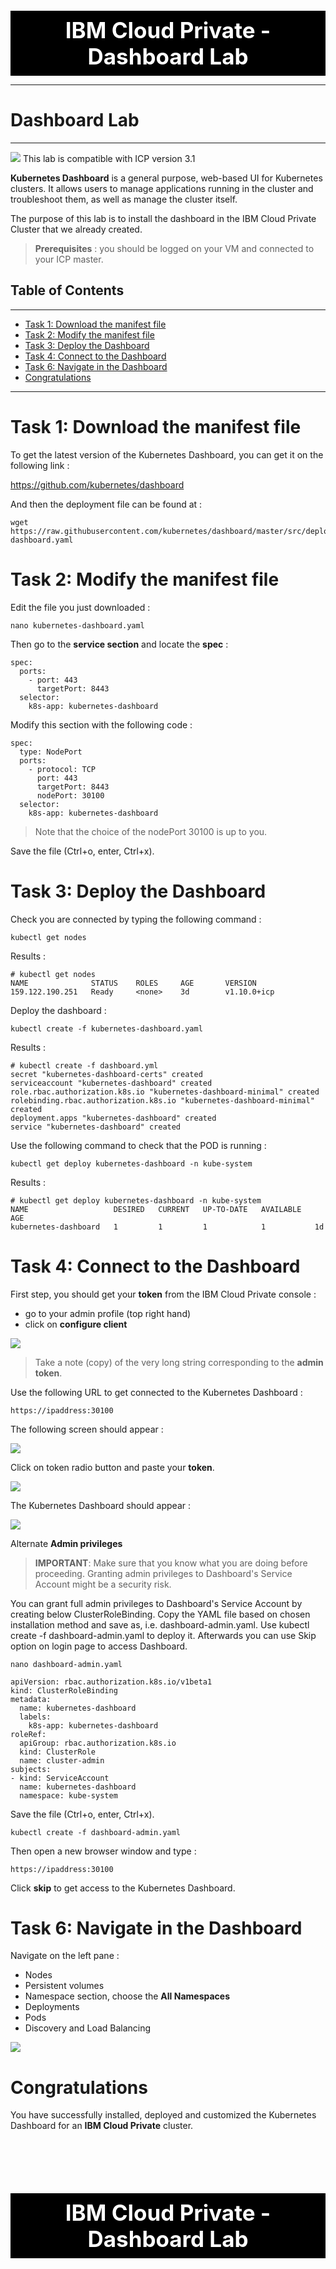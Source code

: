 


<div style="background-color:black;color:white; vertical-align: middle; text-align:center;font-size:250%; padding:10px; margin-top:100px"><b>
IBM Cloud Private - Dashboard Lab
 </b></a></div>

---
# Dashboard Lab
---

![](./images/dashboard-ui.png)
This lab is compatible with ICP version 3.1


**Kubernetes Dashboard** is a general purpose, web-based UI for Kubernetes clusters. It allows users to manage applications running in the cluster and troubleshoot them, as well as manage the cluster itself.

The purpose of this lab is to install the dashboard in the IBM Cloud Private Cluster that we already created. 

> **Prerequisites** : you should be logged on your VM and connected to your ICP master.


## Table of Contents

---
- [Task 1: Download the manifest file](#task-1--download-the-manifest-file)
- [Task 2: Modify the manifest file](#task-2--modify-the-manifest-file)
- [Task 3: Deploy the Dashboard](#task-3--deploy-the-dashboard)
- [Task 4: Connect to the Dashboard](#task-4--connect-to-the-dashboard)
- [Task 6: Navigate in the Dashboard](#task-6--navigate-in-the-dashboard)
- [Congratulations](#congratulations)
---
 
 
# Task 1: Download the manifest file

To get the latest version of the Kubernetes Dashboard, you can get it on the following link :

https://github.com/kubernetes/dashboard

And then the deployment file can be found at :

```console 
wget https://raw.githubusercontent.com/kubernetes/dashboard/master/src/deploy/recommended/kubernetes-dashboard.yaml
```

 
# Task 2: Modify the manifest file

Edit the file you just downloaded :

`nano kubernetes-dashboard.yaml`

Then go to the **service section** and locate the **spec** :

```console
spec:
  ports:
    - port: 443
      targetPort: 8443
  selector:
    k8s-app: kubernetes-dashboard
```

Modify this section with the following code :

```console 
spec:
  type: NodePort
  ports:
    - protocol: TCP
      port: 443
      targetPort: 8443
      nodePort: 30100
  selector:
    k8s-app: kubernetes-dashboard
```

> Note that the choice of the nodePort 30100 is up to you. 

Save the file (Ctrl+o, enter, Ctrl+x).

# Task 3: Deploy the Dashboard

Check you are connected by typing the following command :

`kubectl get nodes` 

Results :

```console
# kubectl get nodes
NAME              STATUS    ROLES     AGE       VERSION
159.122.190.251   Ready     <none>    3d        v1.10.0+icp
```

Deploy the dashboard :

`kubectl create -f kubernetes-dashboard.yaml` 

Results :

```console 
# kubectl create -f dashboard.yml
secret "kubernetes-dashboard-certs" created
serviceaccount "kubernetes-dashboard" created
role.rbac.authorization.k8s.io "kubernetes-dashboard-minimal" created
rolebinding.rbac.authorization.k8s.io "kubernetes-dashboard-minimal" created
deployment.apps "kubernetes-dashboard" created
service "kubernetes-dashboard" created
```
Use the following command to check that the POD is running :

`kubectl get deploy kubernetes-dashboard -n kube-system`

Results :
```console
# kubectl get deploy kubernetes-dashboard -n kube-system
NAME                   DESIRED   CURRENT   UP-TO-DATE   AVAILABLE   AGE
kubernetes-dashboard   1         1         1            1           1d
```

# Task 4: Connect to the Dashboard

First step, you should get your **token** from the IBM Cloud Private console :
- go to your admin profile (top right hand)
- click on **configure client**

![](./images/token2.png)

> Take a note (copy) of the very long string corresponding to the **admin token**.

Use the following URL to get connected to the Kubernetes Dashboard :

`https://ipaddress:30100`

The following screen should appear :

![](./images/token.png)

Click on token radio button and paste your **token**. 

![](./images/token3.png)

The Kubernetes Dashboard should appear :

![](./images/token4.png)

Alternate **Admin privileges**
> **IMPORTANT**: Make sure that you know what you are doing before proceeding. Granting admin privileges to Dashboard's Service Account might be a security risk.

You can grant full admin privileges to Dashboard's Service Account by creating below ClusterRoleBinding. Copy the YAML file based on chosen installation method and save as, i.e. dashboard-admin.yaml. Use kubectl create -f dashboard-admin.yaml to deploy it. Afterwards you can use Skip option on login page to access Dashboard.

`nano dashboard-admin.yaml`

```console
apiVersion: rbac.authorization.k8s.io/v1beta1
kind: ClusterRoleBinding
metadata:
  name: kubernetes-dashboard
  labels:
    k8s-app: kubernetes-dashboard
roleRef:
  apiGroup: rbac.authorization.k8s.io
  kind: ClusterRole
  name: cluster-admin
subjects:
- kind: ServiceAccount
  name: kubernetes-dashboard
  namespace: kube-system
```

Save the file (Ctrl+o, enter, Ctrl+x).

`kubectl create -f dashboard-admin.yaml`

Then open a new browser window and type :

`https://ipaddress:30100`

Click **skip** to get access to the Kubernetes Dashboard. 


# Task 6: Navigate in the Dashboard

Navigate on the left pane :
- Nodes
- Persistent volumes
- Namespace section, choose the **All Namespaces**
- Deployments
- Pods
- Discovery and Load Balancing


![](./images/token5.png)


# Congratulations 

You have successfully installed, deployed and customized the Kubernetes Dashboard for an **IBM Cloud Private** cluster.



<div style="background-color:black;color:white; vertical-align: middle; text-align:center;font-size:250%; padding:10px; margin-top:100px"><b>
IBM Cloud Private - Dashboard Lab
 </b></a></div>
